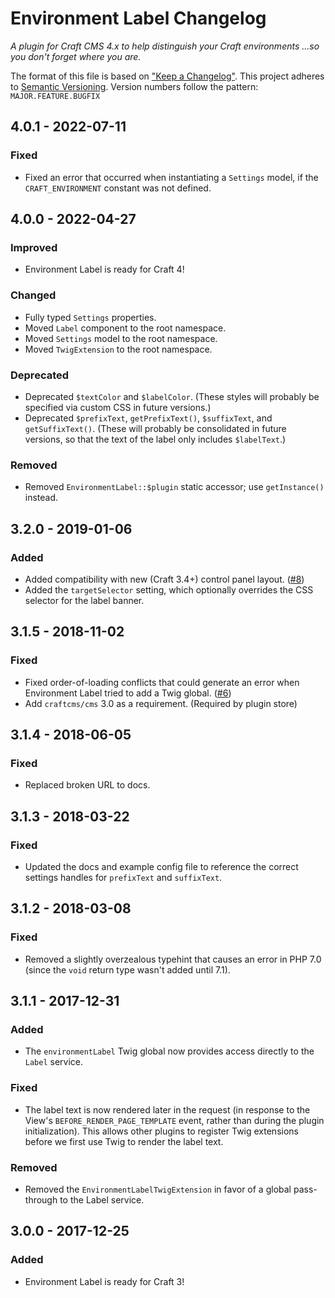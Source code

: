 # Environment Label Changelog

_A plugin for Craft CMS 4.x to help distinguish your Craft environments ...so you don't forget where you are._

The format of this file is based on ["Keep a Changelog"](http://keepachangelog.com/). This project adheres to [Semantic Versioning](http://semver.org/). Version numbers follow the pattern: `MAJOR.FEATURE.BUGFIX`


## 4.0.1 - 2022-07-11

### Fixed

- Fixed an error that occurred when instantiating a `Settings` model, if the `CRAFT_ENVIRONMENT` constant was not defined.

## 4.0.0 - 2022-04-27

### Improved

- Environment Label is ready for Craft 4!

### Changed

- Fully typed `Settings` properties.
- Moved `Label` component to the root namespace.
- Moved `Settings` model to the root namespace.
- Moved `TwigExtension` to the root namespace.

### Deprecated

- Deprecated `$textColor` and `$labelColor`. (These styles will probably be specified via custom CSS in future versions.) 
- Deprecated `$prefixText`, `getPrefixText()`, `$suffixText`, and `getSuffixText()`. (These will probably be consolidated in future versions, so that the text of the label only includes `$labelText`.) 

### Removed

- Removed `EnvironmentLabel::$plugin` static accessor; use `getInstance()` instead.


## 3.2.0 - 2019-01-06

### Added
  
- Added compatibility with new (Craft 3.4+) control panel layout. ([#8](https://github.com/TopShelfCraft/Environment-Label/issues/8))
- Added the `targetSelector` setting, which optionally overrides the CSS selector for the label banner.


## 3.1.5 - 2018-11-02

### Fixed
  
- Fixed order-of-loading conflicts that could generate an error when Environment Label tried to add a Twig global. ([#6](https://github.com/TopShelfCraft/Environment-Label/issues/6))
- Add `craftcms/cms` 3.0 as a requirement. (Required by plugin store)


## 3.1.4 - 2018-06-05

### Fixed

- Replaced broken URL to docs.


## 3.1.3 - 2018-03-22

### Fixed

- Updated the docs and example config file to reference the correct settings handles for `prefixText` and `suffixText`.


## 3.1.2 - 2018-03-08

### Fixed

- Removed a slightly overzealous typehint that causes an error in PHP 7.0 (since the `void` return type wasn't added until 7.1).


## 3.1.1 - 2017-12-31

### Added

- The `environmentLabel` Twig global now provides access directly to the `Label` service.

### Fixed

- The label text is now rendered later in the request (in response to the View's `BEFORE_RENDER_PAGE_TEMPLATE` event, rather than during the plugin initialization). This allows other plugins to register Twig extensions before we first use Twig to render the label text.

### Removed

- Removed the `EnvironmentLabelTwigExtension` in favor of a global pass-through to the Label service.


## 3.0.0 - 2017-12-25

### Added

- Environment Label is ready for Craft 3!
